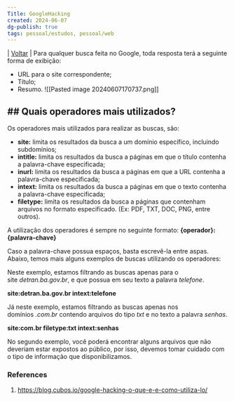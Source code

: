 ```yaml
---
Title: GoogleHacking
created: 2024-06-07
dg-publish: true
tags: pessoal/estudos, pessoal/web
---
```

| [Voltar](index) |
Para qualquer busca feita no Google, toda resposta terá a seguinte forma de exibição:
- URL para o site correspondente;
- Título;
- Resumo.
![[Pasted image 20240607170737.png]]
## ## Quais operadores mais utilizados?
Os operadores mais utilizados para realizar as buscas, são:
- **site:** limita os resultados da busca a um domínio específico, incluindo subdomínios;
- **intitle:** limita os resultados da busca a páginas em que o título contenha a palavra-chave especificada;
- **inurl:** limita os resultados da busca a páginas em que a URL contenha a palavra-chave especificada;
- **intext:** limita os resultados da busca a páginas em que o texto contenha a palavra-chave especificada;
- **filetype:** limita os resultados da busca a páginas que contenham arquivos no formato especificado. (Ex: PDF, TXT, DOC, PNG, entre outros).

A utilização dos operadores é sempre no seguinte formato:
**{operador}:{palavra-chave}**

Caso a palavra-chave possua espaços, basta escrevê-la entre aspas. Abaixo, temos mais alguns exemplos de buscas utilizando os operadores:

Neste exemplo, estamos filtrando as buscas apenas para o site _detran.ba.gov.br_, e que possua em seu texto a palavra _telefone_.

**site:detran.ba.gov.br intext:telefone**

Já neste exemplo, estamos filtrando as buscas apenas nos domínios _.com.br_ contendo arquivos do tipo _txt_ e no texto a palavra _senhas_.

**site:com.br filetype:txt intext:senhas**

No segundo exemplo, você poderá encontrar alguns arquivos que não deveriam estar expostos ao público, por isso, devemos tomar cuidado com o tipo de informação que disponibilizamos.
### References
1. https://blog.cubos.io/google-hacking-o-que-e-e-como-utiliza-lo/
  